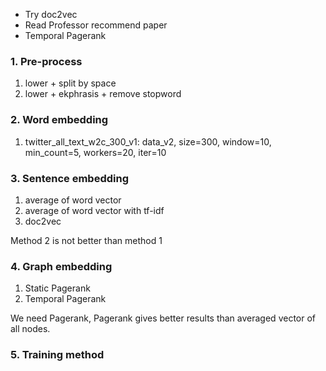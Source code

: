 * Try doc2vec
* Read Professor recommend paper
* Temporal Pagerank


### 1. Pre-process
1. lower + split by space
2. lower + ekphrasis + remove stopword

### 2. Word embedding
1. twitter_all_text_w2c_300_v1: data_v2, size=300, window=10, min_count=5, workers=20, iter=10

### 3. Sentence embedding
1. average of word vector
2. average of word vector with tf-idf
3. doc2vec

Method 2 is not better than method 1

### 4. Graph embedding
1. Static Pagerank
2. Temporal Pagerank

We need Pagerank, Pagerank gives better results than averaged vector of all nodes.

### 5. Training method